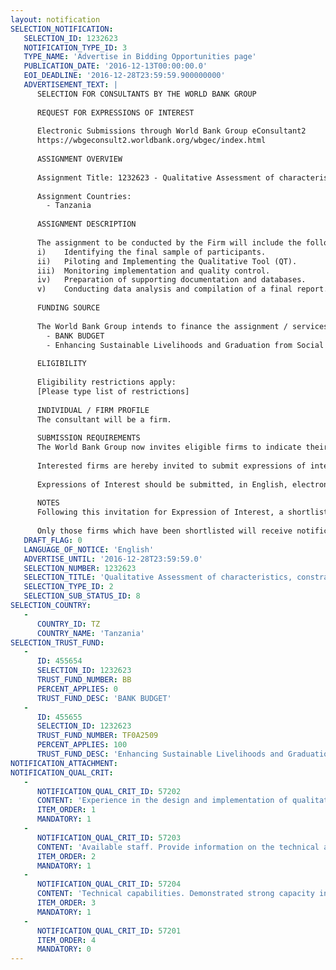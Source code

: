 ```yaml
---
layout: notification
SELECTION_NOTIFICATION: 
   SELECTION_ID: 1232623
   NOTIFICATION_TYPE_ID: 3
   TYPE_NAME: 'Advertise in Bidding Opportunities page'
   PUBLICATION_DATE: '2016-12-13T00:00:00.0'
   EOI_DEADLINE: '2016-12-28T23:59:59.900000000'
   ADVERTISEMENT_TEXT: |
      SELECTION FOR CONSULTANTS BY THE WORLD BANK GROUP
      
      REQUEST FOR EXPRESSIONS OF INTEREST
      
      Electronic Submissions through World Bank Group eConsultant2
      https://wbgeconsult2.worldbank.org/wbgec/index.html
      
      ASSIGNMENT OVERVIEW
      
      Assignment Title: 1232623 - Qualitative Assessment of characteristics, constraints and potential interventions to household enterprises in Tanzania
      
      Assignment Countries:
        - Tanzania
      
      ASSIGNMENT DESCRIPTION
      
      The assignment to be conducted by the Firm will include the following activities:
      i)	Identifying the final sample of participants.
      ii)	Piloting and Implementing the Qualitative Tool (QT). 
      iii)	Monitoring implementation and quality control. 
      iv)	Preparation of supporting documentation and databases. 
      v)	Conducting data analysis and compilation of a final report.
      
      FUNDING SOURCE
      
      The World Bank Group intends to finance the assignment / services described below under the following:
        - BANK BUDGET
        - Enhancing Sustainable Livelihoods and Graduation from Social Assistance in Tanzania: Bottlenecks to Self-Employment and Household Enterprises
      
      ELIGIBILITY
      
      Eligibility restrictions apply:
      [Please type list of restrictions]
      
      INDIVIDUAL / FIRM PROFILE
      The consultant will be a firm. 
      
      SUBMISSION REQUIREMENTS
      The World Bank Group now invites eligible firms to indicate their interest in providing the services.  Interested firms must provide information indicating that they are qualified to perform the services (brochures, description of similar assignments, experience in similar conditions, availability of appropriate skills among staff, etc. for firms; CV and cover letter for individuals).  Please note that the total size of all attachments should be less than 5MB.  Consultants may associate to enhance their qualifications.
      
      Interested firms are hereby invited to submit expressions of interest.
      
      Expressions of Interest should be submitted, in English, electronically through World Bank Group eConsultant2 (https://wbgeconsult2.worldbank.org/wbgec/index.html)
      
      NOTES
      Following this invitation for Expression of Interest, a shortlist of qualified firms will be formally invited to submit proposals. Shortlisting and selection will be subject to the availability of funding.
      
      Only those firms which have been shortlisted will receive notification. No debrief will be provided to firms which have not been shortlisted.
   DRAFT_FLAG: 0
   LANGUAGE_OF_NOTICE: 'English'
   ADVERTISE_UNTIL: '2016-12-28T23:59:59.0'
   SELECTION_NUMBER: 1232623
   SELECTION_TITLE: 'Qualitative Assessment of characteristics, constraints and potential interventions to household enterprises in Tanzania'
   SELECTION_TYPE_ID: 2
   SELECTION_SUB_STATUS_ID: 8
SELECTION_COUNTRY: 
   - 
      COUNTRY_ID: TZ
      COUNTRY_NAME: 'Tanzania'
SELECTION_TRUST_FUND: 
   - 
      ID: 455654
      SELECTION_ID: 1232623
      TRUST_FUND_NUMBER: BB
      PERCENT_APPLIES: 0
      TRUST_FUND_DESC: 'BANK BUDGET'
   - 
      ID: 455655
      SELECTION_ID: 1232623
      TRUST_FUND_NUMBER: TF0A2509
      PERCENT_APPLIES: 100
      TRUST_FUND_DESC: 'Enhancing Sustainable Livelihoods and Graduation from Social Assistance in Tanzania: Bottlenecks to Self-Employment and Household Enterprises'
NOTIFICATION_ATTACHMENT: 
NOTIFICATION_QUAL_CRIT: 
   - 
      NOTIFICATION_QUAL_CRIT_ID: 57202
      CONTENT: 'Experience in the design and implementation of qualitative studies. Significant experience in designing and fielding complex qualitative research techniques (particularly focus group discussion, in-depth interviews and key informant interviews) in Tanzania preferably or in Sub Saharan Region in general'
      ITEM_ORDER: 1
      MANDATORY: 1
   - 
      NOTIFICATION_QUAL_CRIT_ID: 57203
      CONTENT: 'Available staff. Provide information on the technical and managerial capabilities of the Firm to implement the above mentioned activities, including the qualifications of the key staff available for the project. Since the QT includes sex-specific activities, the Firm requires skilled male and female facilitators/interviewers and note takers'
      ITEM_ORDER: 2
      MANDATORY: 1
   - 
      NOTIFICATION_QUAL_CRIT_ID: 57204
      CONTENT: 'Technical capabilities. Demonstrated strong capacity in data management, statistics and sampling strategies. Proven excellence in production of written reports and brief presentations of research, and proven record of delivering timely results.'
      ITEM_ORDER: 3
      MANDATORY: 1
   - 
      NOTIFICATION_QUAL_CRIT_ID: 57201
      ITEM_ORDER: 4
      MANDATORY: 0
---
```

